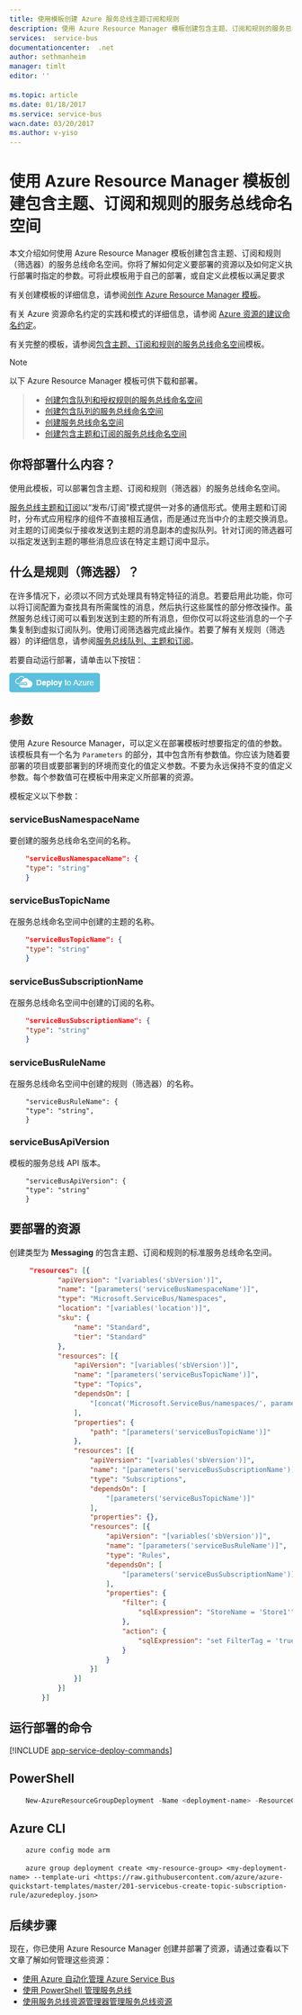 ```yaml
---
title: 使用模板创建 Azure 服务总线主题订阅和规则
description: 使用 Azure Resource Manager 模板创建包含主题、订阅和规则的服务总线命名空间
services:  service-bus
documentationcenter:  .net
author: sethmanheim
manager: timlt
editor: ''

ms.topic: article
ms.date: 01/18/2017
ms.service: service-bus
wacn.date: 03/20/2017
ms.author: v-yiso
---
```


# 使用 Azure Resource Manager 模板创建包含主题、订阅和规则的服务总线命名空间
本文介绍如何使用 Azure Resource Manager 模板创建包含主题、订阅和规则（筛选器）的服务总线命名空间。你将了解如何定义要部署的资源以及如何定义执行部署时指定的参数。可将此模板用于自己的部署，或自定义此模板以满足要求

有关创建模板的详细信息，请参阅[创作 Azure Resource Manager 模板][Authoring Azure Resource Manager templates]。

有关 Azure 资源命名约定的实践和模式的详细信息，请参阅 [Azure 资源的建议命名约定][Azure Resources Naming Conventions]。

有关完整的模板，请参阅[包含主题、订阅和规则的服务总线命名空间][Service Bus namespace with topic, subscription, and rule]模板。

> [!NOTE]
以下 Azure Resource Manager 模板可供下载和部署。
> 
>-  [创建包含队列和授权规则的服务总线命名空间](./service-bus-resource-manager-namespace-auth-rule.md)
>-  [创建包含队列的服务总线命名空间](./service-bus-resource-manager-namespace-queue.md)
>-  [创建服务总线命名空间](./service-bus-resource-manager-namespace.md)
>-  [创建包含主题和订阅的服务总线命名空间](./service-bus-resource-manager-namespace-topic.md)

## 你将部署什么内容？
使用此模板，可以部署包含主题、订阅和规则（筛选器）的服务总线命名空间。

[服务总线主题和订阅](./service-bus-queues-topics-subscriptions.md#topics-and-subscriptions)以“发布/订阅”模式提供一对多的通信形式。使用主题和订阅时，分布式应用程序的组件不直接相互通信，而是通过充当中介的主题交换消息。对主题的订阅类似于接收发送到主题的消息副本的虚拟队列。针对订阅的筛选器可以指定发送到主题的哪些消息应该在特定主题订阅中显示。

## 什么是规则（筛选器）？
在许多情况下，必须以不同方式处理具有特定特征的消息。若要启用此功能，你可以将订阅配置为查找具有所需属性的消息，然后执行这些属性的部分修改操作。虽然服务总线订阅可以看到发送到主题的所有消息，但你仅可以将这些消息的一个子集复制到虚拟订阅队列。使用订阅筛选器完成此操作。若要了解有关规则（筛选器）的详细信息，请参阅[服务总线队列、主题和订阅][Service Bus queues, topics, and subscriptions]。

若要自动运行部署，请单击以下按钮：

[![部署到 Azure](./media/service-bus-resource-manager-namespace-topic/deploybutton.png)](https://portal.azure.cn/#create/Microsoft.Template/uri/https%3A%2F%2Fraw.githubusercontent.com%2FAzure%2Fazure-quickstart-templates%2Fmaster%2F201-servicebus-create-topic-subscription-rule%2Fazuredeploy.json)

## 参数
使用 Azure Resource Manager，可以定义在部署模板时想要指定的值的参数。该模板具有一个名为 `Parameters` 的部分，其中包含所有参数值。你应该为随着要部署的项目或要部署到的环境而变化的值定义参数。不要为永远保持不变的值定义参数。每个参数值可在模板中用来定义所部署的资源。

模板定义以下参数：

### serviceBusNamespaceName
要创建的服务总线命名空间的名称。

```json
    "serviceBusNamespaceName": {
    "type": "string"
    }
```

### serviceBusTopicName
在服务总线命名空间中创建的主题的名称。

```json
    "serviceBusTopicName": {
    "type": "string"
    }
```

### serviceBusSubscriptionName
在服务总线命名空间中创建的订阅的名称。

```json
    "serviceBusSubscriptionName": {
    "type": "string"
    }
```
### serviceBusRuleName
在服务总线命名空间中创建的规则（筛选器）的名称。

        "serviceBusRuleName": {
        "type": "string",
        }
### serviceBusApiVersion
模板的服务总线 API 版本。

        "serviceBusApiVersion": {
        "type": "string"
        }

## 要部署的资源
创建类型为 **Messaging** 的包含主题、订阅和规则的标准服务总线命名空间。

```json
     "resources": [{
            "apiVersion": "[variables('sbVersion')]",
            "name": "[parameters('serviceBusNamespaceName')]",
            "type": "Microsoft.ServiceBus/Namespaces",
            "location": "[variables('location')]",
            "sku": {
                "name": "Standard",
                "tier": "Standard"
            },
            "resources": [{
                "apiVersion": "[variables('sbVersion')]",
                "name": "[parameters('serviceBusTopicName')]",
                "type": "Topics",
                "dependsOn": [
                    "[concat('Microsoft.ServiceBus/namespaces/', parameters('serviceBusNamespaceName'))]"
                ],
                "properties": {
                    "path": "[parameters('serviceBusTopicName')]"
                },
                "resources": [{
                    "apiVersion": "[variables('sbVersion')]",
                    "name": "[parameters('serviceBusSubscriptionName')]",
                    "type": "Subscriptions",
                    "dependsOn": [
                        "[parameters('serviceBusTopicName')]"
                    ],
                    "properties": {},
                    "resources": [{
                        "apiVersion": "[variables('sbVersion')]",
                        "name": "[parameters('serviceBusRuleName')]",
                        "type": "Rules",
                        "dependsOn": [
                            "[parameters('serviceBusSubscriptionName')]"
                        ],
                        "properties": {
                            "filter": {
                                "sqlExpression": "StoreName = 'Store1'"
                            },
                            "action": {
                                "sqlExpression": "set FilterTag = 'true'"
                            }
                        }
                    }]
                }]
            }]
        }]
```

## 运行部署的命令
[!INCLUDE [app-service-deploy-commands](../../includes/app-service-deploy-commands.md)]

## PowerShell
```powershell
    New-AzureResourceGroupDeployment -Name <deployment-name> -ResourceGroupName <resource-group-name> -TemplateUri <https://raw.githubusercontent.com/azure/azure-quickstart-templates/master/201-servicebus-create-topic-subscription-rule/azuredeploy.json>
```

## Azure CLI
```cli
    azure config mode arm

    azure group deployment create <my-resource-group> <my-deployment-name> --template-uri <https://raw.githubusercontent.com/azure/azure-quickstart-templates/master/201-servicebus-create-topic-subscription-rule/azuredeploy.json>
```

## 后续步骤
现在，你已使用 Azure Resource Manager 创建并部署了资源，请通过查看以下文章了解如何管理这些资源：

* [使用 Azure 自动化管理 Azure Service Bus](./service-bus-management-libraries.md)
* [使用 PowerShell 管理服务总线](https://docs.microsoft.com/en-us/powershell/resourcemanager/azurerm.servicebus/v0.0.2/azurerm.servicebus/)
* [使用服务总线资源管理器管理服务总线资源](https://github.com/paolosalvatori/ServiceBusExplorer/releases)

[Authoring Azure Resource Manager templates]: ../azure-resource-manager/resource-group-authoring-templates.md
[Learn more about Service Bus topics and subscriptions]: ./service-bus-queues-topics-subscriptions.md
[Using Azure PowerShell with Azure Resource Manager]: ../azure-resource-manager/powershell-azure-resource-manager.md
[Using the Azure CLI for Mac, Linux, and Windows with Azure Resource Management]: ../azure-resource-manager/xplat-cli-azure-resource-manager.md
[Azure Resources Naming Conventions]: https://docs.microsoft.com/en-us/azure/architecture/best-practices/naming-conventions/
[Service Bus namespace with topic, subscription, and rule]: https://github.com/Azure/azure-quickstart-templates/blob/master/201-servicebus-create-topic-subscription-rule/
[Service Bus queues, topics, and subscriptions]: ./service-bus-queues-topics-subscriptions.md

<!---HONumber=Mooncake_0313_2017-->